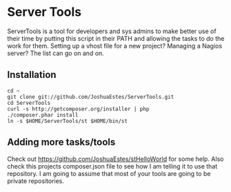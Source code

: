 Server Tools
============

ServerTools is a tool for developers and sys admins to make better use of their
time by putting this script in their PATH and allowing the tasks to do the work
for them. Setting up a vhost file for a new project? Managing a Nagios server?
The list can go on and on.

Installation
------------

    cd ~
    git clone git://github.com/JoshuaEstes/ServerTools.git
    cd ServerTools
    curl -s http://getcomposer.org/installer | php
    ./composer.phar install
    ln -s $HOME/ServerTools/st $HOME/bin/st

Adding more tasks/tools
-----------------------

Check out https://github.com/JoshuaEstes/stHelloWorld for some help. Also
check this projects composer.json file to see how I am telling it to use
that repository. I am going to assume that most of your tools are going
to be private repositories.

